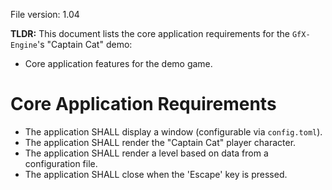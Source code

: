 File version: 1.04

**TLDR:**
This document lists the core application requirements for the `GfX-Engine`'s "Captain Cat" demo:
* Core application features for the demo game.

# Core Application Requirements

- The application SHALL display a window (configurable via `config.toml`).
- The application SHALL render the "Captain Cat" player character.
- The application SHALL render a level based on data from a configuration file.
- The application SHALL close when the 'Escape' key is pressed.